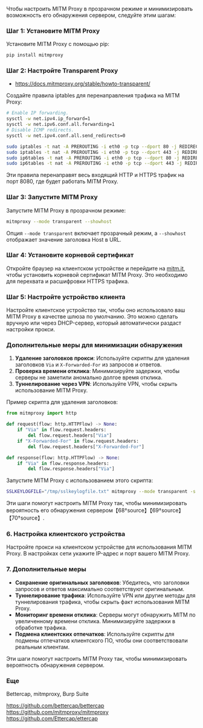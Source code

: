 
Чтобы настроить MITM Proxy в прозрачном режиме и минимизировать возможность его обнаружения сервером, следуйте этим шагам:

### Шаг 1: Установите MITM Proxy
Установите MITM Proxy с помощью pip:
```sh
pip install mitmproxy
```

### Шаг 2: Настройте Transparent Proxy

- https://docs.mitmproxy.org/stable/howto-transparent/

Создайте правила iptables для перенаправления трафика на MITM Proxy:

```sh
# Enable IP forwarding.
sysctl -w net.ipv4.ip_forward=1
sysctl -w net.ipv6.conf.all.forwarding=1
# Disable ICMP redirects.
sysctl -w net.ipv4.conf.all.send_redirects=0
```

```sh
sudo iptables -t nat -A PREROUTING -i eth0 -p tcp --dport 80 -j REDIRECT --to-port 8080
sudo iptables -t nat -A PREROUTING -i eth0 -p tcp --dport 443 -j REDIRECT --to-port 8080
sudo ip6tables -t nat -A PREROUTING -i eth0 -p tcp --dport 80 -j REDIRECT --to-port 8080
sudo ip6tables -t nat -A PREROUTING -i eth0 -p tcp --dport 443 -j REDIRECT --to-port 8080
```
Эти правила перенаправят весь входящий HTTP и HTTPS трафик на порт 8080, где будет работать MITM Proxy.

### Шаг 3: Запустите MITM Proxy
Запустите MITM Proxy в прозрачном режиме:
```sh
mitmproxy --mode transparent --showhost
```
Опция `--mode transparent` включает прозрачный режим, а `--showhost` отображает значение заголовка Host в URL.

### Шаг 4: Установите корневой сертификат
Откройте браузер на клиентском устройстве и перейдите на [mitm.it](http://mitm.it), чтобы установить корневой сертификат MITM Proxy. Это необходимо для перехвата и расшифровки HTTPS трафика.

### Шаг 5: Настройте устройство клиента
Настройте клиентское устройство так, чтобы оно использовало ваш MITM Proxy в качестве шлюза по умолчанию. Это можно сделать вручную или через DHCP-сервер, который автоматически раздаст настройки прокси.

### Дополнительные меры для минимизации обнаружения
1. **Удаление заголовков прокси**: Используйте скрипты для удаления заголовков `Via` и `X-Forwarded-For` из запросов и ответов.
2. **Проверка времени отклика**: Минимизируйте задержки, чтобы серверы не заметили аномально долгое время отклика.
3. **Туннелирование через VPN**: Используйте VPN, чтобы скрыть использование MITM Proxy.

Пример скрипта для удаления заголовков:

```python
from mitmproxy import http

def request(flow: http.HTTPFlow) -> None:
    if "Via" in flow.request.headers:
        del flow.request.headers["Via"]
    if "X-Forwarded-For" in flow.request.headers:
        del flow.request.headers["X-Forwarded-For"]

def response(flow: http.HTTPFlow) -> None:
    if "Via" in flow.response.headers:
        del flow.response.headers["Via"]
```

Запустите MITM Proxy с использованием этого скрипта:
```sh
SSLKEYLOGFILE="/tmp/sslkeylogfile.txt" mitmproxy --mode transparent -s modify_headers.py  -p 1080
```

Эти шаги помогут настроить MITM Proxy так, чтобы минимизировать вероятность его обнаружения сервером【68†source】【69†source】【70†source】.

### 6. Настройка клиентского устройства
Настройте прокси на клиентском устройстве для использования MITM Proxy. В настройках сети укажите IP-адрес и порт вашего MITM Proxy.

### 7. Дополнительные меры
- **Сохранение оригинальных заголовков**: Убедитесь, что заголовки запросов и ответов максимально соответствуют оригинальным.
- **Туннелирование трафика**: Используйте VPN или другие методы для туннелирования трафика, чтобы скрыть факт использования MITM Proxy.
- **Мониторинг времени отклика**: Серверы могут обнаружить MITM по увеличенному времени отклика. Минимизируйте задержки в обработке трафика.
- **Подмена клиентских отпечатков**: Используйте скрипты для подмены отпечатков клиентского ПО, чтобы они соответствовали реальным клиентам.

Эти шаги помогут настроить MITM Proxy так, чтобы минимизировать вероятность обнаружения сервером.

### Еще
Bettercap, mitmproxy, Burp Suite

https://github.com/bettercap/bettercap
https://github.com/mitmproxy/mitmproxy
https://github.com/Ettercap/ettercap
